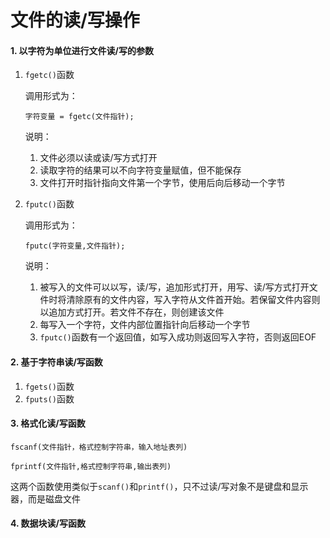 # 文件的读/写操作

#### 1. 以字符为单位进行文件读/写的参数

1. `fgetc()`函数

   调用形式为：

   `字符变量 = fgetc(文件指针);`

   说明：

   1. 文件必须以读或读/写方式打开
   2. 读取字符的结果可以不向字符变量赋值，但不能保存
   3. 文件打开时指针指向文件第一个字节，使用后向后移动一个字节

2. `fputc()`函数

   调用形式为：

   `fputc(字符变量,文件指针);`

   说明：

   1. 被写入的文件可以以写，读/写，追加形式打开，用写、读/写方式打开文件时将清除原有的文件内容，写入字符从文件首开始。若保留文件内容则以追加方式打开。若文件不存在，则创建该文件
   2. 每写入一个字符，文件内部位置指针向后移动一个字节
   3. `fputc()`函数有一个返回值，如写入成功则返回写入字符，否则返回EOF

#### 2. 基于字符串读/写函数

1. `fgets()`函数
2. `fputs()`函数

#### 3. 格式化读/写函数

`fscanf(文件指针，格式控制字符串，输入地址表列)`

`fprintf(文件指针,格式控制字符串,输出表列)`

这两个函数使用类似于`scanf()`和`printf()`，只不过读/写对象不是键盘和显示器，而是磁盘文件

#### 4. 数据块读/写函数